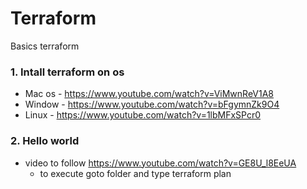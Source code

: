 # Terraform

Basics terraform

### 1. Intall terraform on os

- Mac os - https://www.youtube.com/watch?v=ViMwnReV1A8
- Window - https://www.youtube.com/watch?v=bFgymnZk9O4
- Linux - https://www.youtube.com/watch?v=1lbMFxSPcr0

### 2. Hello world

- video to follow https://www.youtube.com/watch?v=GE8U_l8EeUA
  - to execute goto folder and type terraform plan
